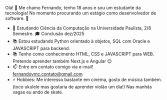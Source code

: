 Olá! 👋 Me chamo Fernando, tenho 18 anos e sou um estudante da tecnologia!
No momento procurando um estágio como desenvolvedor de software. 👀

- 🏫 Estudando Ciência da Computação na Universidade Paulista, 2/8 Semestre. 🎓 Conclusão dez/2025
- 📚 Estou estudando Python orientado à objetos, SQL com Oracle e JAVASCRIPT para backend.
- 📚 Tenho como conhecimento HTML, CSS e JAVASCRIPT para WEB. Pretendo aprender também Next.js e Angular 😉
- 📫 Entre em contato comigo via e-mail! fernandovmc.contato@gmail.com
- ⚡ Hobbies: Me interesso bastante em cinema, gosto de música também. (toco ukulele mas gostaria de aprender violão um dia!) Nas manhãs vagas eu ando de skate.
